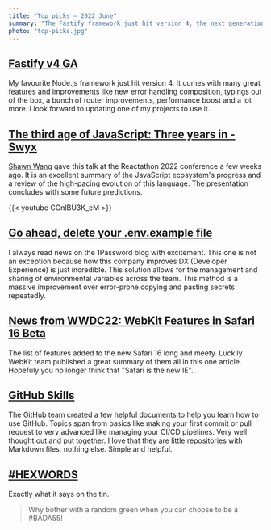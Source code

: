 ```yaml
---
title: "Top picks — 2022 June"
summary: "The Fastify framework just hit version 4, the next generation of JavaScript tooling, an elegant solution to store and share envirenmental variables by 1Password, summary of WWDC22, GitHub Skills, "
photo: "top-picks.jpg"
---
```


## [Fastify v4 GA](https://medium.com/@fastifyjs/fastify-v4-ga-59f2103b5f0e)

My favourite Node.js framework just hit version 4. It comes with many great features and improvements like new error handling composition, typings out of the box, a bunch of router improvements, performance boost and a lot more. I look forward to updating one of my projects to use it.

## [The third age of JavaScript: Three years in - Swyx](https://youtu.be/CGnlBU3K_eM)

[Shawn Wang](https://twitter.com/swyx) gave this talk at the Reactathon 2022 conference a few weeks ago. It is an excellent summary of the JavaScript ecosystem's progress and a review of the high-pacing evolution of this language. The presentation concludes with some future predictions.

{{< youtube CGnlBU3K_eM >}}

## [Go ahead, delete your .env.example file](https://blog.1password.com/delete-your-example-env-file/)

I always read news on the 1Password blog with excitement. This one is not an exception because how this company improves DX (Developer Experience) is just incredible. This solution allows for the management and sharing of environmental variables across the team. This method is a massive improvement over error-prone copying and pasting secrets repeatedly.

## [News from WWDC22: WebKit Features in Safari 16 Beta](https://webkit.org/blog/12824/news-from-wwdc-webkit-features-in-safari-16-beta/)

The list of features added to the new Safari 16 long and meety. Luckily WebKit team published a great summary of them all in this one article. Hopefuly you no longer think that "Safari is the new IE".

## [GitHub Skills](https://skills.github.com)

The GitHub team created a few helpful documents to help you learn how to use GitHub. Topics span from basics like making your first commit or pull request to very advanced like managing your CI/CD pipelines. Very well thought out and put together. I love that they are little repositories with Markdown files, nothing else. Simple and helpful.

## [#HEXWORDS](https://hexwords.netlify.app)

Exactly what it says on the tin.

> Why bother with a random green when you can choose to be a #BADA55!
